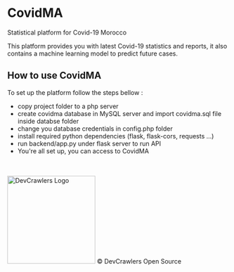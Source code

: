 # CovidMA
Statistical platform for Covid-19 Morocco

This platform provides you with latest Covid-19 statistics and reports, it also contains a machine learning model to predict future cases.

## How to use CovidMA

To set up the platform follow the steps bellow :

- copy project folder to a php server
- create covidma database in MySQL server and import covidma.sql file inside databse folder
- change you database credentials in config.php folder
- install required python dependencies (flask, flask-cors, requests ...)
- run backend/app.py under flask server to run API
- You're all set up, you can access to CovidMA

<br />
<br />

<img src="https://devcrawlers.com/img/logo.png" width="200" alt="DevCrawlers Logo"/>
&copy DevCrawlers Open Source
